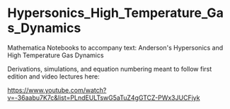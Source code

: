 # Hypersonics_High_Temperature_Gas_Dynamics
Mathematica Notebooks to accompany text:  Anderson's Hypersonics and  High Temperature Gas Dynamics 

Derivations, simulations, and equation numbering  meant to follow first edition and video lectures here:

https://www.youtube.com/watch?v=-36aabu7K7c&list=PLndEULTswG5aTuZ4gGTCZ-PWx3JUCFjyk
